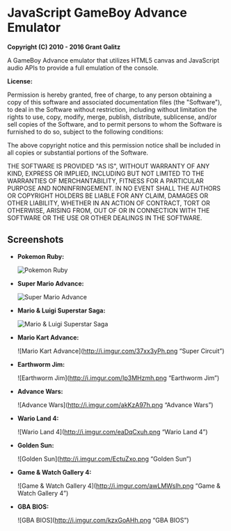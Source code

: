 JavaScript GameBoy Advance Emulator
=================================

**Copyright (C) 2010 - 2016 Grant Galitz**

A GameBoy Advance emulator that utilizes HTML5 canvas and JavaScript audio APIs to provide a full emulation of the console.

**License:**

Permission is hereby granted, free of charge, to any person obtaining a copy of this software and associated documentation files (the "Software"), to deal in the Software without restriction, including without limitation the rights to use, copy, modify, merge, publish, distribute, sublicense, and/or sell copies of the Software, and to permit persons to whom the Software is furnished to do so, subject to the following conditions:

The above copyright notice and this permission notice shall be included in all copies or substantial portions of the Software.

THE SOFTWARE IS PROVIDED "AS IS", WITHOUT WARRANTY OF ANY KIND, EXPRESS OR IMPLIED, INCLUDING BUT NOT LIMITED TO THE WARRANTIES OF MERCHANTABILITY, FITNESS FOR A PARTICULAR PURPOSE AND NONINFRINGEMENT. IN NO EVENT SHALL THE AUTHORS OR COPYRIGHT HOLDERS BE LIABLE FOR ANY CLAIM, DAMAGES OR OTHER LIABILITY, WHETHER IN AN ACTION OF CONTRACT, TORT OR OTHERWISE, ARISING FROM, OUT OF OR IN CONNECTION WITH THE SOFTWARE OR THE USE OR OTHER DEALINGS IN THE SOFTWARE.


Screenshots
--------------------------------------------------------------------

* **Pokemon Ruby:**

    ![Pokemon Ruby](http://i.imgur.com/OO9XCRk.png "Pokemon Ruby")

* **Super Mario Advance:**

    ![Super Mario Advance](http://i.imgur.com/ewhtAJg.png "Super Mario Advance")

* **Mario & Luigi Superstar Saga:**

    ![Mario & Luigi Superstar Saga](http://i.imgur.com/Do8TbsMh.png "Mario & Luigi Superstar Saga")

* **Mario Kart Advance:**

    ![Mario Kart Advance](http://i.imgur.com/37xx3yPh.png “Super Circuit”)

* **Earthworm Jim:**

    ![Earthworm Jim](http://i.imgur.com/Ip3MHzmh.png “Earthworm Jim”)

* **Advance Wars:**

    ![Advance Wars](http://i.imgur.com/akKzA97h.png “Advance Wars”)

* **Wario Land 4:**

    ![Wario Land 4](http://i.imgur.com/eaDqCxuh.png “Wario Land 4”)

* **Golden Sun:**

    ![Golden Sun](http://i.imgur.com/EctuZxo.png “Golden Sun”)

* **Game & Watch Gallery 4:**

    ![Game & Watch Gallery 4](http://i.imgur.com/awLMWsIh.png “Game & Watch Gallery 4”)

* **GBA BIOS:**

    ![GBA BIOS](http://i.imgur.com/kzxGoAHh.png “GBA BIOS”)
